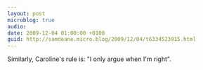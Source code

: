 ```yaml
---
layout: post
microblog: true
audio: 
date: 2009-12-04 01:00:00 +0100
guid: http://samdeane.micro.blog/2009/12/04/t6334523915.html
---
```

Similarly, Caroline's rule is: "I only argue when I'm right".
